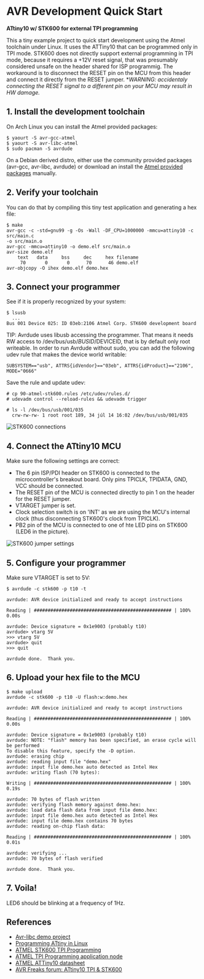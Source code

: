 # AVR Development Quick Start

**ATtiny10 w/ STK600 for external TPI programming**

This a tiny example project to quick start development using the Atmel toolchain
under Linux. It uses the ATTiny10 that can be programmed only in TPI mode.
STK600 does not directly support external programming in TPI mode, because it
requires a +12V reset signal, that was presumably considered unsafe on the header
shared for ISP programmig. The workaround is to disconnect the RESET pin on the MCU
from this header and connect it directly from the RESET jumper. **WARNING:
accidentaly connecting the RESET signal to a different pin on your MCU may result
in HW damage.*

## 1. Install the development toolchain

   On Arch Linux you can install the Atmel provided packages:

```shell
$ yaourt -S avr-gcc-atmel
$ yaourt -S avr-libc-atmel
$ sudo pacman -S avrdude
```

On a Debian derived distro, either use the community provided packages (avr-gcc,
avr-libc, avrdude) or download an install the [Atmel provided packages](
http://www.atmel.com/tools/ATMELAVRTOOLCHAINFORLINUX.aspx) manually.

## 2. Verify your toolchain

You can do that by compiling this tiny test application and generating a hex file:

```shell
$ make
avr-gcc -c -std=gnu99 -g -Os -Wall -DF_CPU=1000000 -mmcu=attiny10 -c src/main.c
-o src/main.o
avr-gcc -mmcu=attiny10 -o demo.elf src/main.o
avr-size demo.elf
    text   data     bss     dec     hex filename
     70       0       0      70      46 demo.elf
avr-objcopy -O ihex demo.elf demo.hex
```

## 3. Connect your programmer

   See if it is properly recognized by your system:

```shell
$ lsusb
  ...
Bus 001 Device 025: ID 03eb:2106 Atmel Corp. STK600 development board
```

TIP: Avrdude uses libusb accessing the programmer. That means it needs RW access
to /dev/bus/usb/$BUSID/$DEVICEID, that is by default only root writeable. In
order to run Avrdude without sudo, you can add the following udev rule that makes
the device world writable:

```
SUBSYSTEM=="usb", ATTRS{idVendor}=="03eb", ATTRS{idProduct}=="2106", MODE="0666"
```

Save the rule and update udev:

```shell
# cp 90-atmel-stk600.rules /etc/udev/rules.d/
# udevadm control --reload-rules && udevadm trigger

# ls -l /dev/bus/usb/001/035
  crw-rw-rw- 1 root root 189, 34 júl 14 16:02 /dev/bus/usb/001/035
```

![STK600 connections](../master/img/stk600.jpg)

## 4. Connect the ATtiny10 MCU

Make sure the following settings are correct:

* The 6 pin ISP/PDI header on STK600 is connected to the microcontroller's
  breakout board. Only pins TPICLK, TPIDATA, GND, VCC should be connected.
* The RESET pin of the MCU is connected directly to pin 1 on the header for
  the RESET jumper.
* VTARGET jumper is set.
* Clock selection switch is on 'INT' as we are using the MCU's internal clock
  (thus disconnecting STK600's clock from TPICLK).
* PB2 pin of the MCU is connected to one of hte LED pins on STK600 (LED6 in
  the picture).

![STK600 jumper settings](../master/img/jumpers.jpg)

## 5. Configure your programmer

Make sure VTARGET is set to 5V:

```shell
$ avrdude -c stk600 -p t10 -t

avrdude: AVR device initialized and ready to accept instructions

Reading | ################################################## | 100% 0.00s

avrdude: Device signature = 0x1e9003 (probably t10)
avrdude> vtarg 5V
>>> vtarg 5V
avrdude> quit
>>> quit

avrdude done.  Thank you.
```

## 6. Upload your hex file to the MCU

```shell
$ make upload
avrdude -c stk600 -p t10 -U flash:w:demo.hex

avrdude: AVR device initialized and ready to accept instructions

Reading | ################################################## | 100% 0.00s

avrdude: Device signature = 0x1e9003 (probably t10)
avrdude: NOTE: "flash" memory has been specified, an erase cycle will be performed
To disable this feature, specify the -D option.
avrdude: erasing chip
avrdude: reading input file "demo.hex"
avrdude: input file demo.hex auto detected as Intel Hex
avrdude: writing flash (70 bytes):

Writing | ################################################## | 100% 0.19s

avrdude: 70 bytes of flash written
avrdude: verifying flash memory against demo.hex:
avrdude: load data flash data from input file demo.hex:
avrdude: input file demo.hex auto detected as Intel Hex
avrdude: input file demo.hex contains 70 bytes
avrdude: reading on-chip flash data:

Reading | ################################################## | 100% 0.01s

avrdude: verifying ...
avrdude: 70 bytes of flash verified

avrdude done.  Thank you.
```

## 7. Voila!

LED6 should be blinking at a frequency of 1Hz.

## References

* [Avr-libc demo project](http://www.nongnu.org/avr-libc/user-manual/group__demo__project.html)
* [Programming ATtiny in Linux](http://joost.damad.be/2014/01/programming-attiny10-in-linux.html)
* [ATMEL STK600 TPI Programming](http://www.atmel.com/webdoc/stk600/stk600.section.gak_mde_lc.html)
* [ATMEL TPI Programming application node](http://www.atmel.com/Images/doc8373.pdf)
* [ATMEL ATTiny10 datasheet](http://www.atmel.com/images/atmel-8127-avr-8-bit-microcontroller-attiny4-attiny5-attiny9-attiny10_datasheet.pdf)
* [AVR Freaks forum: ATtiny10 TPI & STK600](http://www.avrfreaks.net/forum/attiny10-tpi-stk600)